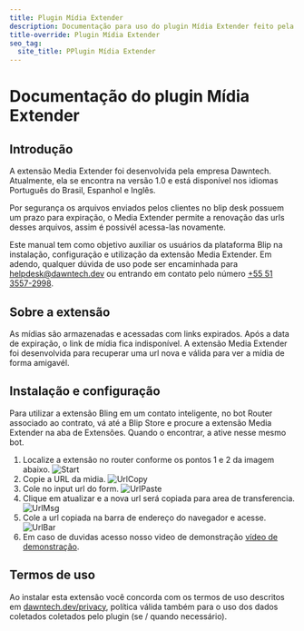 ```yaml
---
title: Plugin Mídia Extender
description: Documentação para uso do plugin Mídia Extender feito pela Dawntech Inc. para a plataforma Take Blip
title-override: Plugin Mídia Extender
seo_tag:
  site_title: PPlugin Mídia Extender
---
```


# Documentação do plugin Mídia Extender
## Introdução

A extensão Media Extender foi desenvolvida pela empresa Dawntech. Atualmente, ela se encontra na versão 1.0 e está
disponível nos idiomas Português do Brasil, Espanhol e Inglês.

Por segurança os arquivos enviados pelos clientes no blip desk possuem um prazo para expiração, o Media Extender permite a renovação das urls desses arquivos, assim é possivél acessa-las novamente.

Este manual tem como objetivo auxiliar os usuários da plataforma Blip na instalação, configuração e utilização da extensão Media Extender. Em adendo, qualquer dúvida de uso pode ser encaminhada para [helpdesk@dawntech.dev](mailto:helpdesk@dawntech.dev) ou entrando em contato pelo número [+55 51 3557-2998](https://wa.me/555135572998).


## Sobre a extensão

As mídias são armazenadas e acessadas com links expirados. Após a data de expiração, o link de mídia fica indisponível. A extensão Media Extender foi desenvolvida para recuperar uma url nova e válida para ver a mídia de forma amigavél.

## Instalação e configuração
Para utilizar a extensão Bling em um contato inteligente, no bot Router associado ao contrato, vá até a Blip Store e procure a extensão Media Extender na aba de Extensões. Quando o encontrar, a ative nesse mesmo bot.

1. Localize a extensão no router conforme os pontos 1 e 2 da imagem abaixo.
![Start](../images/mediaextender/media-extender1.jpeg)
2. Copie a URL da midia.
![UrlCopy](../images/pt/bling/media-extender2.jpg)
3. Cole no input url do form.
![UrlPaste](../images/pt/bling/media-extender3.jpg)
4. Clique em atualizar e a nova url será copiada para area de transferencia.
![UrlMsg](../images/pt/bling/media-extender4.jpg)
5. Cole a url copiada na barra de endereço do navegador e acesse.
![UrlBar](../images/pt/bling/media-extender5.jpg)
6. Em caso de duvidas acesso nosso video de demonstração [vídeo de demonstração](https://www.youtube.com/watch?v=sMDrECb6TUI).

## Termos de uso

Ao instalar esta extensão você concorda com os termos de uso descritos em [dawntech.dev/privacy](https://dawntech.dev/privacy/pt), política válida também para o uso dos dados coletados coletados pelo plugin (se / quando necessário).

